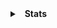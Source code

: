 <details>
  <summary>&nbsp; <b>Stats</b></summary>
  &nbsp; 
  <details>
    <summary> &nbsp; &nbsp; &nbsp; <b>GitHub Stats</b></summary>
    <img src="https://github-readme-stats.vercel.app/api?username=xyotsu">
  </details>
  <details>
    <summary> &nbsp; &nbsp; &nbsp; <b>Discord Presence</b></summary>
    <img src="https://lanyard.cnrad.dev/api/321017931423023105">
  </details>
</details>

